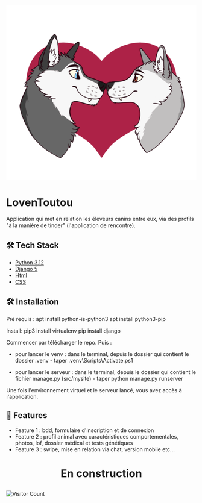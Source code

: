 ![Image](src/mysite/loventoutou/static/logo/tinderToutouLogo_v3.4.png)

# LovenToutou

Application qui met en relation les éleveurs canins entre eux, via des profils "à la manière de tinder" (l'application de rencontre).

## 🛠️ Tech Stack

- [Python 3.12]()
- [Django 5]()
- [Html]()
- [CSS]()

## 🛠️ Installation

Pré requis :
apt install python-is-python3
apt install python3-pip

Install:
pip3 install virtualenv
pip install django

Commencer par télécharger le repo. Puis :

- pour lancer le venv :
  dans le terminal, depuis le dossier qui contient le dossier .venv - taper \.venv\Scripts\Activate.ps1

- pour lancer le serveur :
  dans le terminal, depuis le dossier qui contient le fichier manage.py (src/mysite) - taper python manage.py runserver

Une fois l'environnement virtuel et le serveur lancé, vous avez accès à l'application.

## 🧐 Features

- Feature 1 : bdd, formulaire d'inscription et de connexion
- Feature 2 : profil animal avec caractéristiques comportementales, photos, lof, dossier médical et tests génétiques
- Feature 3 : swipe, mise en relation via chat, version mobile etc...

# <p align="center">En construction</p>

![Visitor Count](https://profile-counter.glitch.me/{LaureSaintAntonin}/count.svg)

